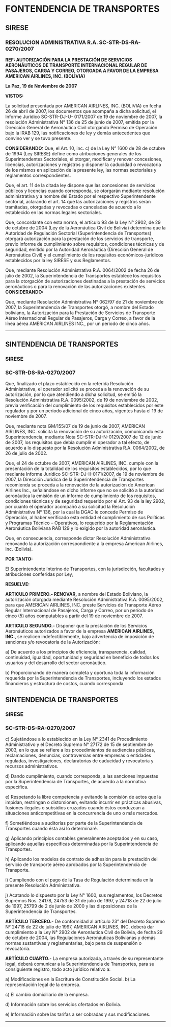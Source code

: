 # FONTENDENCIA DE TRANSPORTES  
## SIRESE  

### RESOLUCION ADMINISTRATIVA R.A. SC-STR-DS-RA-0270/2007  

**REF: AUTORIZACIÓN PARA LA PRESTACIÓN DE SERVICIOS AERONÁUTICOS DE TRANSPORTE INTERNACIONAL REGULAR DE PASAJEROS, CARGA Y CORREO, OTORGADA A FAVOR DE LA EMPRESA AMERICAN AIRLINES, INC. (BOLIVIA)**

**La Paz, 19 de Noviembre de 2007** 

**VISTOS:**

La solicitud presentada por AMERICAN AIRLINES, INC. (BOLIVIA) en fecha 26 de abril de 2007, los documentos que acompaña a dicha solicitud, el Informe Jurídico SC-STR-DJ-U- 0171/2007 de 19 de noviembre de 2007, la resolución Administrativa N° 136 de 25 de junio de 2007, emitida por la Dirección General de Aeronáutica Civil otorgando Permiso de Operación bajo la IRAB 129, las notificaciones de ley y demás antecedentes que convino ver y se tuvo presente. 

**CONSIDERANDO:** 
Que, el Art. 10, inc. c) de la Ley N° 1600 de 28 de octubre de 1994 (Ley SIRESE) define como atribuciones generales de los Superintendentes Sectoriales, el otorgar, modificar y renovar concesiones, licencias, autorizaciones y registros y disponer la caducidad o revocatoria de los mismos en aplicación de la presente ley, las normas sectoriales y reglamentos correspondientes. 

Que, el art. 11 de la citada ley dispone que las concesiones de servicios públicos y licencias cuando corresponda, se otorgarán mediante resolución administrativa y a nombre del Estado por el respectivo Superintendente sectorial, aclarando el art. 14 que las autorizaciones y registros serán tramitadas, otorgadas y revocadas o canceladas de acuerdo a lo establecido en las normas legales sectoriales. 

Que, concordante con esta norma, el artículo 93 de la Ley N° 2902, de 29 de octubre de 2004 (Ley de la Aeronáutica Civil de Bolivia) determina que la Autoridad de Regulación Sectorial (Superintendencia de Transportes) otorgará autorización para la prestación de los servicios de transporte, previo informe de cumplimiento sobre requisitos, condiciones técnicas y de seguridad, emitido por la Autoridad Aeronáutica (Dirección General de Aeronáutica Civil) y el cumplimiento de los requisitos económicos-jurídicos establecidos por la ley SIRESE y sus Reglamentos. 

Que, mediante Resolución Administrativa R.A. 0064/2002 de fecha 26 de julio de 2002, la Superintendencia de Transportes establece los requisitos para la otorgación de autorizaciones destinadas a la prestación de servicios aeronáuticos o para la renovación de las autorizaciones existentes. 
**CONSIDERANDO:** 

Que, mediante Resolución Administrativa N° 062/97 de 21 de noviembre de 2007, la Superintendencia de Transportes otorgó, a nombre del Estado boliviano, la Autorización para la Prestación de Servicios de Transporte Aéreo Internacional Regular de Pasajeros, Carga y Correo, a favor de la línea aérea AMERICAN AIRLINES INC., por un periodo de cinco años. 

---  

## SINTENDENCIA DE TRANSPORTES  
### SIRESE  

### SC-STR-DS-RA-0270/2007  

Que, finalizado el plazo establecido en la referida Resolución Administrativa, el operador solicitó se proceda a la renovación de su autorización, por lo que atendiendo a dicha solicitud, se emitió la Resolución Administrativa R.A. 0095/2002, de 19 de noviembre de 2002, previa verificación del cumplimiento de los requisitos establecidos por este regulador y por un periodo adicional de cinco años, vigentes hasta el 19 de noviembre de 2007. 

Que, mediante nota GM/155/07 de 19 de junio de 2007, AMERICAN AIRLINES, INC. solicita la renovación de su autorización, comunicando esta Superintendencia, mediante Nota SC-STR-DJ-N-0129/2007 de 12 de junio de 2007, los requisitos que debía cumplir el operador a tal efecto, de acuerdo a lo dispuesto por la Resolución Administrativa R.A. 0064/2002, de 26 de julio de 2002. 

Que, el 24 de octubre de 2007, AMERICAN AIRLINES, INC. cumple con la presentación de la totalidad de los requisitos establecidos, por lo que mediante Informe Jurídico SC-STR-DJ-II-0171/2007, de 19 de noviembre de 2007, la Dirección Jurídica de la Superintendencia de Transportes recomienda se proceda a la renovación de la autorización de American Airlines Inc., señalándose en dicho informe que no se solicitó a la autoridad aeronáutica la emisión de un informe de cumplimiento de los requisitos, condiciones técnicas y de seguridad requerido por el Art. 93 de la ley 2902, por cuanto el operador acompañó a su solicitud la Resolución Administrativa N° 136, por la cual la DGAC le concede Permiso de Operación, al haber verificado esta entidad el cumplimiento de sus Políticas y Programas Técnico – Operativos, lo requerido por la Reglamentación Aeronáutica Boliviana RAB 129 y lo exigido por la autoridad aeronáutica. 

Que, en consecuencia, corresponde dictar Resolución Administrativa renovando la autorización correspondiente a la empresa American Airlines, Inc. (Bolivia). 

**POR TANTO:** 

El Superintendente Interino de Transportes, con la jurisdicción, facultades y atribuciones conferidas por Ley,  

**RESUELVE:** 

**ARTICULO PRIMERO.- RENOVAR,** a nombre del Estado Boliviano, la autorización otorgada mediante Resolución Administrativa R.A. 0095/2002, para que AMERICAN AIRLINES, INC. preste Servicios de Transporte Aéreo Regular Internacional de Pasajeros, Carga y Correo, por un período de cinco (5) años computables a partir del 19 de noviembre de 2007. 

**ARTICULO SEGUNDO.-** Disponer que la prestación de los Servicios Aeronáuticos autorizados a favor de la empresa **AMERICAN AIRLINES, INC.**, se realicen indefectiblemente, bajo advertencia de imposición de sanciones y/o revocatoria de la Autorización: 

a) De acuerdo a los principios de eficiencia, transparencia, calidad, continuidad, igualdad, oportunidad y seguridad en beneficio de todos los usuarios y del desarrollo del sector aeronáutico. 

b) Proporcionando de manera completa y oportuna toda la información requerida por la Superintendencia de Transportes, incluyendo los estados financieros y estructura de costos, cuando corresponda. 

## SINTENDENCIA DE TRANSPORTES  
### SIRESE  

### SC-STR-DS-RA-0270/2007  

c) Sujetándose a lo establecido en la Ley N° 2341 de Procedimiento Administrativo y el Decreto Supremo N° 27172 de 15 de septiembre de 2003, en lo que se refiere a los procedimientos de audiencias públicas, reclamaciones, denuncias, controversias entre empresas o entidades reguladas, investigaciones, declaratorias de caducidad y revocatoria y recursos administrativos. 

d) Dando cumplimiento, cuando corresponda, a las sanciones impuestas por la Superintendencia de Transportes, de acuerdo a la normativa específica. 

e) Respetando la libre competencia y evitando la comisión de actos que la impidan, restringan o distorsionen, evitando incurrir en prácticas abusivas, fusiones ilegales o subsidios cruzados cuando éstos conduzcan a situaciones anticompetitivas en la concurrencia de uno o más mercados. 

f) Sometiéndose a auditorías por parte de la Superintendencia de Transportes cuando ésta así lo determinaré. 

g) Aplicando principios contables generalmente aceptados y en su caso, aplicando aquellas especificas determinadas por la Superintendencia de Transportes. 

h) Aplicando los modelos de contrato de adhesión para la prestación del servicio de transporte aéreo aprobados por la Superintendencia de Transporte. 

i) Cumpliendo con el pago de la Tasa de Regulación determinada en la presente Resolución Administrativa. 

j) Acatando lo dispuesto por la Ley N° 1600, sus reglamentos, los Decretos Supremos Nos. 24178, 24753 de 31 de julio de 1997, y 24718 de 22 de julio de 1997, 25799 de 2 de junio de 2000 y las disposiciones de la Superintendencia de Transportes. 

**ARTÍCULO TERCERO.-** De conformidad al artículo 23° del Decreto Supremo N° 24718 de 22 de julio de 1997, AMERICAN AIRLINES, INC. deberá dar cumplimiento a la Ley N° 2902 de Aeronáutica Civil de Bolivia, de fecha 29 de octubre de 2004, las Regulaciones Aeronáuticas Bolivianas y demás normas sustantivas y reglamentarias, bajo pena de suspensión o revocatoria. 

**ARTÍCULO CUARTO.-** La empresa autorizada, a través de su representante legal, deberá comunicar a la Superintendencia de Transportes, para su consiguiente registro, todo acto jurídico relativo a: 

a) Modificaciones en la Escritura de Constitución Social. 
b) La representación legal de la empresa. 

c) El cambio domiciliario de la empresa. 

d) Información sobre los servicios ofertados en Bolivia. 

e) Información sobre las tarifas a ser cobradas y sus modificaciones. 

---  
